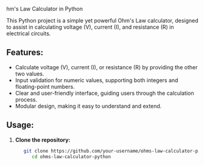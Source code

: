 hm's Law Calculator in Python

This Python project is a simple yet powerful Ohm's Law calculator, designed to assist in calculating voltage (V), current (I), and resistance (R) in electrical circuits.

## Features:

- Calculate voltage (V), current (I), or resistance (R) by providing the other two values.
- Input validation for numeric values, supporting both integers and floating-point numbers.
- Clear and user-friendly interface, guiding users through the calculation process.
- Modular design, making it easy to understand and extend.

## Usage:

1. **Clone the repository:**

   ```bash
      git clone https://github.com/your-username/ohms-law-calculator-python.git
         cd ohms-law-calculator-python


